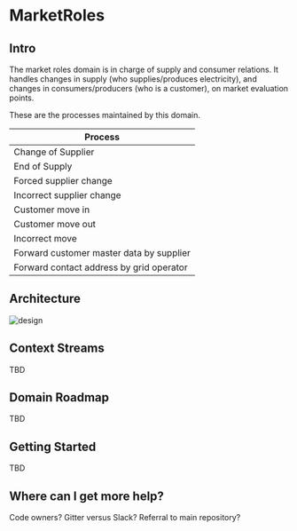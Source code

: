 # MarketRoles

## Intro

The market roles domain is in charge of supply and consumer relations.
It handles changes in supply (who supplies/produces electricity),
and changes in consumers/producers (who is a customer), on market evaluation points.

These are the processes maintained by this domain.

| Process  |
| ------------- |
| Change of Supplier  |
| End of Supply   |
| Forced supplier change |
| Incorrect supplier change |
| Customer move in |
| Customer move out |
| Incorrect move |
| Forward customer master data by supplier |
| Forward contact address by grid operator |

## Architecture

![design](ARCHITECTURE.png)

## Context Streams

TBD

## Domain Roadmap

TBD

## Getting Started

TBD

## Where can I get more help?

Code owners? Gitter versus Slack? Referral to main repository?
